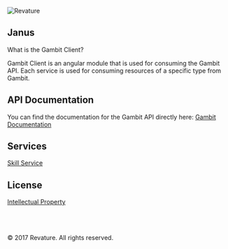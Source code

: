 ![Revature](https://github.com/pjw6193/caliber/blob/master/images/rev-brand.png)
## Janus

What is the Gambit Client?

Gambit Client is an angular module that is used for consuming the Gambit API. Each service is used for consuming resources of a specific type from Gambit.

## API Documentation 

You can find the documentation for the Gambit API directly here: [Gambit Documentation](https://github.com/revaturelabs/janus-webapp/wiki/About)

## Services

[Skill Service](https://github.com/revaturelabs/janus-webapp/wiki/gambit-client/skill)



## License

[Intellectual Property](https://github.com/revaturelabs/janus-webapp/wiki/Intellectual-Property)

<br/><br/><br/>
&copy; 2017 Revature. All rights reserved.